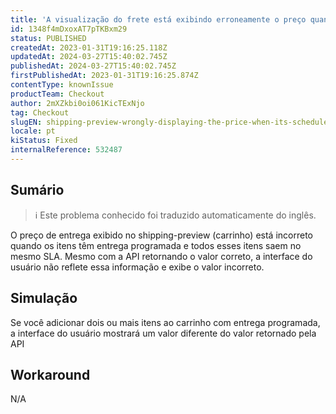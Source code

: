 ```yaml
---
title: 'A visualização do frete está exibindo erroneamente o preço quando a entrega está programada'
id: 1348f4mDxoxAT7pTKBxm29
status: PUBLISHED
createdAt: 2023-01-31T19:16:25.118Z
updatedAt: 2024-03-27T15:40:02.745Z
publishedAt: 2024-03-27T15:40:02.745Z
firstPublishedAt: 2023-01-31T19:16:25.874Z
contentType: knownIssue
productTeam: Checkout
author: 2mXZkbi0oi061KicTExNjo
tag: Checkout
slugEN: shipping-preview-wrongly-displaying-the-price-when-its-scheduled-delivery
locale: pt
kiStatus: Fixed
internalReference: 532487
---
```


## Sumário

>ℹ️ Este problema conhecido foi traduzido automaticamente do inglês.


O preço de entrega exibido no shipping-preview (carrinho) está incorreto quando os itens têm entrega programada e todos esses itens saem no mesmo SLA. Mesmo com a API retornando o valor correto, a interface do usuário não reflete essa informação e exibe o valor incorreto.

## Simulação


Se você adicionar dois ou mais itens ao carrinho com entrega programada, a interface do usuário mostrará um valor diferente do valor retornado pela API



## Workaround


N/A




